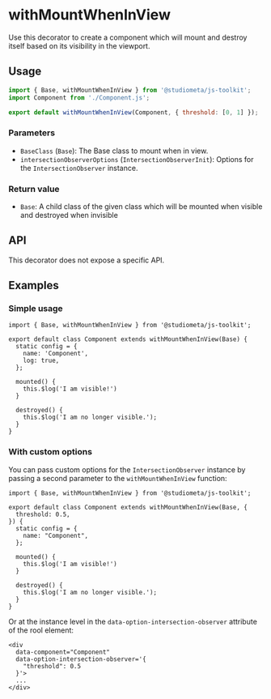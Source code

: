 # withMountWhenInView

Use this decorator to create a component which will mount and destroy itself based on its visibility in the viewport.

## Usage

```js
import { Base, withMountWhenInView } from '@studiometa/js-toolkit';
import Component from './Component.js';

export default withMountWhenInView(Component, { threshold: [0, 1] });
```

### Parameters

- `BaseClass` (`Base`): The Base class to mount when in view.
- `intersectionObserverOptions` (`IntersectionObserverInit`): Options for the `IntersectionObserver` instance.

### Return value

- `Base`: A child class of the given class which will be mounted when visible and destroyed when invisible

## API

This decorator does not expose a specific API.

## Examples

### Simple usage

```js{1,3,10,14}
import { Base, withMountWhenInView } from '@studiometa/js-toolkit';

export default class Component extends withMountWhenInView(Base) {
  static config = {
    name: 'Component',
    log: true,
  };

  mounted() {
    this.$log('I am visible!')
  }

  destroyed() {
    this.$log('I am no longer visible.');
  }
}
```

### With custom options

You can pass custom options for the `IntersectionObserver` instance by passing a second parameter to the `withMountWhenInView` function:

```js{1,3-5}
import { Base, withMountWhenInView } from '@studiometa/js-toolkit';

export default class Component extends withMountWhenInView(Base, {
  threshold: 0.5,
}) {
  static config = {
    name: "Component",
  };

  mounted() {
    this.$log('I am visible!')
  }

  destroyed() {
    this.$log('I am no longer visible.');
  }
}
```

Or at the instance level in the `data-option-intersection-observer` attribute of the rool element:

```html{3-5}
<div
  data-component="Component"
  data-option-intersection-observer='{
    "threshold": 0.5
  }'>
  ...
</div>
```
